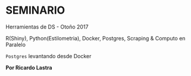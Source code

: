 # SEMINARIO
Herramientas de DS - Otoño 2017

R(Shiny), Python(Estilometria), Docker, Postgres, Scraping & Computo en Paralelo

`Postgres` levantando desde Docker 

__Por Ricardo Lastra__
